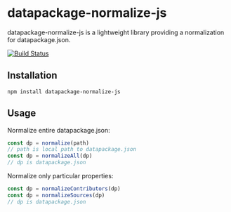 # datapackage-normalize-js

datapackage-normalize-js is a lightweight library providing a normalization for datapackage.json.

[![Build Status](https://travis-ci.org/datahq/data.js.svg?branch=master)](https://travis-ci.org/datahq/datapackage-normalize-js)

## Installation

`npm install datapackage-normalize-js`

## Usage

Normalize entire datapackage.json:
```javascript
const dp = normalize(path)
// path is local path to datapackage.json
const dp = normalizeAll(dp)
// dp is datapackage.json
```
Normalize only particular properties:
```javascript
const dp = normalizeContributors(dp)
const dp = normalizeSources(dp)
// dp is datapackage.json
```
